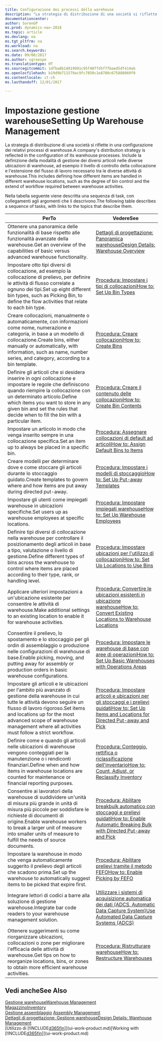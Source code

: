 ```yaml
---
title: Configurazione dei processi della warehouse
description: "La strategia di distribuzione di una società si riflette in una configurazione dei relativi processi di warehouse. Include la definizione della modalità di gestione dei diversi articoli nelle diverse ubicazioni di warehouse, ad esempio il livello di controllo della collocazione e l'estensione del flusso di lavoro necessario tra le diverse attività di warehouse."
documentationcenter: 
author: SorenGP
ms.prod: dynamics-nav-2018
ms.topic: article
ms.devlang: na
ms.tgt_pltfrm: na
ms.workload: na
ms.search.keywords: 
ms.date: 09/08/2017
ms.author: sgroespe
ms.translationtype: HT
ms.sourcegitcommit: 1dfba8b14019991c95f40ffd5f7fbaed5df414eb
ms.openlocfilehash: b19d9b711579ac9fc7850c1e8780c675888069f0
ms.contentlocale: it-ch
ms.lasthandoff: 12/01/2017

---
```

# <a name="setting-up-warehouse-management"></a><span data-ttu-id="473c4-104">Impostazione gestione warehouse</span><span class="sxs-lookup"><span data-stu-id="473c4-104">Setting Up Warehouse Management</span></span>
<span data-ttu-id="473c4-105">La strategia di distribuzione di una società si riflette in una configurazione dei relativi processi di warehouse.</span><span class="sxs-lookup"><span data-stu-id="473c4-105">A company's distribution strategy is reflected in the configuration of its warehouse processes.</span></span> <span data-ttu-id="473c4-106">Include la definizione della modalità di gestione dei diversi articoli nelle diverse ubicazioni di warehouse, ad esempio il livello di controllo della collocazione e l'estensione del flusso di lavoro necessario tra le diverse attività di warehouse.</span><span class="sxs-lookup"><span data-stu-id="473c4-106">This includes defining how different items are handled in different warehouse locations, such as the degree of bin control and the extend of workflow required between warehouse activities.</span></span>  

 <span data-ttu-id="473c4-107">Nella tabella seguente viene descritta una sequenza di task, con collegamenti agli argomenti che li descrivono.</span><span class="sxs-lookup"><span data-stu-id="473c4-107">The following table describes a sequence of tasks, with links to the topics that describe them.</span></span>   

|<span data-ttu-id="473c4-108">**Per**</span><span class="sxs-lookup"><span data-stu-id="473c4-108">**To**</span></span>|<span data-ttu-id="473c4-109">**Vedere**</span><span class="sxs-lookup"><span data-stu-id="473c4-109">**See**</span></span>|  
|------------|-------------|  
|<span data-ttu-id="473c4-110">Ottenere una panoramica delle funzionalità di base rispetto alle funzionalità avanzate della warehouse.</span><span class="sxs-lookup"><span data-stu-id="473c4-110">Get an overview of the capabilities of basic versus advanced warehouse functionality.</span></span>|[<span data-ttu-id="473c4-111">Dettagli di progettazione: Panoramica warehouse</span><span class="sxs-lookup"><span data-stu-id="473c4-111">Design Details: Warehouse Overview</span></span>](design-details-warehouse-overview.md)|  
|<span data-ttu-id="473c4-112">Impostare otto tipi diversi di collocazione, ad esempio la collocazione di prelievo, per definire le attività di flusso correlate a ognuno dei tipi.</span><span class="sxs-lookup"><span data-stu-id="473c4-112">Set up eight different bin types, such as Picking Bin, to define the flow activities that relate to each bin type.</span></span>|[<span data-ttu-id="473c4-113">Procedura: Impostare i tipi di collocazioni</span><span class="sxs-lookup"><span data-stu-id="473c4-113">How to: Set Up Bin Types</span></span>](warehouse-how-to-set-up-bin-types.md)|  
|<span data-ttu-id="473c4-114">Creare collocazioni, manualmente o automaticamente, con informazioni come nome, numerazione e categoria, in base a un modello di collocazione.</span><span class="sxs-lookup"><span data-stu-id="473c4-114">Create bins, either manually or automatically, with information, such as name, number series, and category, according to a bin template.</span></span>|[<span data-ttu-id="473c4-115">Procedura: Creare collocazioni</span><span class="sxs-lookup"><span data-stu-id="473c4-115">How to: Create Bins</span></span>](warehouse-how-to-create-individual-bins.md)|  
|<span data-ttu-id="473c4-116">Definire gli articoli che si desidera inserire in ogni collocazione e impostare le regole che definiscono quando riempire la collocazione con un determinato articolo.</span><span class="sxs-lookup"><span data-stu-id="473c4-116">Define which items you want to store in any given bin and set the rules that decide when to fill the bin with a particular item.</span></span>|[<span data-ttu-id="473c4-117">Procedura: Creare il contenuto delle collocazioni</span><span class="sxs-lookup"><span data-stu-id="473c4-117">How to: Create Bin Contents</span></span>](warehouse-how-to-set-up-bin-contents.md)|  
|<span data-ttu-id="473c4-118">Impostare un articolo in modo che venga inserito sempre in una collocazione specifica.</span><span class="sxs-lookup"><span data-stu-id="473c4-118">Set an item up to always be placed in a specific bin.</span></span>|[<span data-ttu-id="473c4-119">Procedura: Assegnare collocazioni di default ad articoli</span><span class="sxs-lookup"><span data-stu-id="473c4-119">How to: Assign Default Bins to Items</span></span>](warehouse-how-to-assign-default-bins-to-items.md)|
|<span data-ttu-id="473c4-120">Creare modelli per determinare dove e come stoccare gli articoli durante lo stoccaggio guidato.</span><span class="sxs-lookup"><span data-stu-id="473c4-120">Create templates to govern where and how items are put away during directed put-away.</span></span>|[<span data-ttu-id="473c4-121">Procedura: Impostare i modelli di stoccaggio</span><span class="sxs-lookup"><span data-stu-id="473c4-121">How to: Set Up Put-away Templates</span></span>](warehouse-how-to-set-up-put-away-templates.md)|
|<span data-ttu-id="473c4-122">Impostare gli utenti come impiegati warehouse in ubicazioni specifiche.</span><span class="sxs-lookup"><span data-stu-id="473c4-122">Set users up as warehouse employees at specific locations.</span></span>|[<span data-ttu-id="473c4-123">Procedura: Impostare impiegati warehouse</span><span class="sxs-lookup"><span data-stu-id="473c4-123">How to: Set Up Warehouse Employees</span></span>](warehouse-how-to-set-up-warehouse-employees.md)|
|<span data-ttu-id="473c4-124">Definire tipi diversi di collocazione nella warehouse per controllare il posizionamento degli articoli in base a tipo, valutazione o livello di gestione.</span><span class="sxs-lookup"><span data-stu-id="473c4-124">Define different types of bins across the warehouse to control where items are placed according to their type, rank, or handling level.</span></span>|[<span data-ttu-id="473c4-125">Procedura: Impostare ubicazioni per l'utilizzo di collocazioni</span><span class="sxs-lookup"><span data-stu-id="473c4-125">How to: Set Up Locations to Use Bins</span></span>](warehouse-how-to-set-up-locations-to-use-bins.md)|
|<span data-ttu-id="473c4-126">Applicare ulteriori impostazioni a un'ubicazione esistente per consentire le attività di warehouse.</span><span class="sxs-lookup"><span data-stu-id="473c4-126">Make additional settings to an existing location to enable it for warehouse activities.</span></span>|[<span data-ttu-id="473c4-127">Procedura: Convertire le ubicazioni esistenti in ubicazione warehouse</span><span class="sxs-lookup"><span data-stu-id="473c4-127">How to: Convert Existing Locations to Warehouse Locations</span></span>](warehouse-how-to-convert-existing-locations-to-warehouse-locations.md)|
|<span data-ttu-id="473c4-128">Consentire il prelievo, lo spostamento e lo stoccaggio per gli ordin di assemblaggio o produzione nelle configurazioni di warehouse di base.</span><span class="sxs-lookup"><span data-stu-id="473c4-128">Enable picking, moving, and putting away for assembly or production orders in basic warehouse configurations.</span></span>|[<span data-ttu-id="473c4-129">Procedura: Impostare le warehouse di base con aree di operazioni</span><span class="sxs-lookup"><span data-stu-id="473c4-129">How to: Set Up Basic Warehouses with Operations Areas</span></span>](warehouse-how-to-set-up-basic-warehouses-with-operations-areas.md)|  
|<span data-ttu-id="473c4-130">Impostare gli articoli e le ubicazioni per l'ambito più avanzato di gestione della warehouse in cui tutte le attività devono seguire un flusso di lavoro rigoroso.</span><span class="sxs-lookup"><span data-stu-id="473c4-130">Set items and locations up for the most advanced scope of warehouse management where all activities must follow a strict workflow.</span></span>|[<span data-ttu-id="473c4-131">Procedura: Impostare articoli e ubicazioni per gli stoccaggi e i prelievi guidati</span><span class="sxs-lookup"><span data-stu-id="473c4-131">How to: Set Up Items and Locations for Directed Put-away and Pick</span></span>](warehouse-how-to-set-up-items-for-directed-put-away-and-pick.md)|  
|<span data-ttu-id="473c4-132">Definire come e quando gli articoli nelle ubicazioni di warehouse vengono conteggiati per la manutenzione o i rendiconti finanziari.</span><span class="sxs-lookup"><span data-stu-id="473c4-132">Define when and how items in warehouse locations are counted for maintenance or financial reporting purposes.</span></span>|[<span data-ttu-id="473c4-133">Procedura: Conteggio, rettifica o riclassificazione dell'inventario</span><span class="sxs-lookup"><span data-stu-id="473c4-133">How to: Count, Adjust, or Reclassify Inventory</span></span>](inventory-how-count-adjust-reclassify.md)|
|<span data-ttu-id="473c4-134">Consentire ai lavoratori della warehouse di suddividere un'unità di misura più grande in unità di misura più piccole per soddisfare le richieste di documenti di origine.</span><span class="sxs-lookup"><span data-stu-id="473c4-134">Enable warehouse workers to break a larger unit of measure into smaller units of measure to fulfill the needs of source documents.</span></span>|[<span data-ttu-id="473c4-135">Procedura: Abilitare breakbulk automatico con stoccaggi e prelievi guidati</span><span class="sxs-lookup"><span data-stu-id="473c4-135">How to: Enable Automatic Breaking Bulk with Directed Put-away and Pick</span></span>](warehouse-enable-automatic-breaking-bulk-with-directed-put-away-and-pick.md)|  
|<span data-ttu-id="473c4-136">Impostare la warehouse in modo che venga automaticamente suggerito il prelievo degli articoli che scadono prima.</span><span class="sxs-lookup"><span data-stu-id="473c4-136">Set up the warehouse to automatically suggest items to be picked that expire first.</span></span>|[<span data-ttu-id="473c4-137">Procedura: Abilitare prelievi tramite il metodo FEFO</span><span class="sxs-lookup"><span data-stu-id="473c4-137">How to: Enable Picking by FEFO</span></span>](warehouse-picking-by-fefo.md)|
|<span data-ttu-id="473c4-138">Integrare lettori di codici a barre alla soluzione di gestione warehouse.</span><span class="sxs-lookup"><span data-stu-id="473c4-138">Integrate bar code readers to your warehouse management solution.</span></span>|[<span data-ttu-id="473c4-139">Utilizzare i sistemi di acquisizione automatica dei dati (ADCS, Automatic Data Capture System)</span><span class="sxs-lookup"><span data-stu-id="473c4-139">Use Automated Data Capture Systems (ADCS)</span></span>](warehouse-use-automated-data-capture-systems-adcs.md)|  
|<span data-ttu-id="473c4-140">Ottenere suggerimenti su come riorganizzare ubicazioni, collocazioni o zone per migliorare l'efficacia delle attività di warehouse.</span><span class="sxs-lookup"><span data-stu-id="473c4-140">Get tips on how to reorganize locations, bins, or zones to obtain more efficient warehouse activities.</span></span>|[<span data-ttu-id="473c4-141">Procedura: Ristrutturare warehouse</span><span class="sxs-lookup"><span data-stu-id="473c4-141">How to: Restructure Warehouses</span></span>](warehouse-how-to-restructure-warehouses.md)|  

## <a name="see-also"></a><span data-ttu-id="473c4-142">Vedi anche</span><span class="sxs-lookup"><span data-stu-id="473c4-142">See Also</span></span>  
[<span data-ttu-id="473c4-143">Gestione warehouse</span><span class="sxs-lookup"><span data-stu-id="473c4-143">Warehouse Management</span></span>](warehouse-manage-warehouse.md)  
[<span data-ttu-id="473c4-144">Magazzino</span><span class="sxs-lookup"><span data-stu-id="473c4-144">Inventory</span></span>](inventory-manage-inventory.md)  
<span data-ttu-id="473c4-145">[Gestione assemblaggio](assembly-assemble-items.md)  </span><span class="sxs-lookup"><span data-stu-id="473c4-145">[Assembly Management](assembly-assemble-items.md)  </span></span>  
[<span data-ttu-id="473c4-146">Dettagli di progettazione: Gestione warehouse</span><span class="sxs-lookup"><span data-stu-id="473c4-146">Design Details: Warehouse Management</span></span>](design-details-warehouse-management.md)  
<span data-ttu-id="473c4-147">[Utilizzo di [!INCLUDE[d365fin](includes/d365fin_md.md)]](ui-work-product.md)</span><span class="sxs-lookup"><span data-stu-id="473c4-147">[Working with [!INCLUDE[d365fin](includes/d365fin_md.md)]](ui-work-product.md)</span></span>

